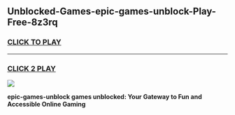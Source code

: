 
## Unblocked-Games-epic-games-unblock-Play-Free-8z3rq
<h3>
<a href="https://premium76.site?title=epic-games-unblock&ref=18A">CLICK TO PLAY</a></h3>
<hr>

<h3>
<a href="https://premium76.site?title=epic-games-unblock&ref=18A">CLICK 2 PLAY</a>
  
</h3>

<a href="https://premium76.site?title=epic-games-unblock&ref=18A"><img src="https://clearcache.store/games.png"></a>


**epic-games-unblock games unblocked: Your Gateway to Fun and Accessible Online Gaming**
